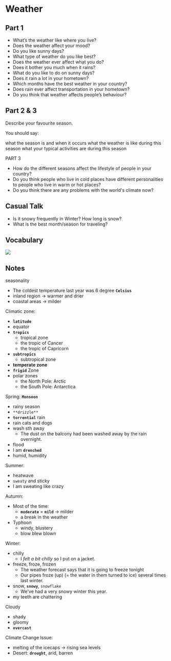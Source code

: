 # Weather

## Part 1

* What’s the weather like where you live?
* Does the weather affect your mood?
* Do you like sunny days?
* What type of weather do you like best?
* Does the weather ever affect what you do?
* Does it bother you much when it rains?
* What do you like to do on sunny days?
* Does it rain a lot in your hometown?
* Which months have the best weather in your country?
* Does rain ever affect transportation in your hometown?
* Do you think that weather affects people’s behaviour?

## Part 2 & 3

Describe your favourite season.

You should say:

what the season is and when it occurs what the weather is like during this season what your typical activities are during this season

PART 3

* How do the different seasons affect the lifestyle of people in your country?
* Do you think people who live in cold places have different personalities to people who live in warm or hot places?
* Do you think there are any problems with the world's climate now?

## Casual Talk

* Is it snowy frequently in Winter?  How long is snow?
* What is the best month/season for traveling?

## Vocabulary

![](https://www.woodwardenglish.com/wp-content/uploads/2020/11/weather-vocabulary-english.jpg)

## Notes

seasonality

* The coldest temperature last year was 6 degree **`Celsius`**
* inland region -&gt; warmer and drier
* coastal areas -&gt; milder

Climatic zone:

* **`latitude`**
* equator
* **`tropics`**
  * tropical zone
  * the tropic of Cancer
  * the tropic of Capricorn
* **`subtropics`**
  * subtropical zone
* **temperate zone**
* **`frigid`** Zone
* polar zones
  * the North Pole: Arctic
  * the South Pole: Antarctica

Spring: **`Monsoon`**

* rainy season
* `**drizzle**`
* **`torrential`** rain
* rain cats and dogs
* wash sth away
  * The dust on the balcony had been washed away by the rain overnight.
* flood
* I am **`drenched`**
* humid, humidity

Summer:

* heatwave
* `sweaty` and sticky
* I am sweating like crazy

Autumn:

* Most of the time:
  * **`moderate`** = **`mild`** -&gt; milder
  * a break in the weather
* Typhoon
  * windy, blustery
  * blow blew blown

Winter:

* chilly
  * I _felt a bit chilly_ so I put on a jacket.
* freeze, froze, frozen
  * The weather forecast says that it is going to freeze tonight
  * Our pipes froze \(up\) \(= the water in them turned to ice\) several times last winter.
* snow, **`snowy`**, `snowflake`
  * We've had a very snowy winter this year.
* my teeth are chattering

Cloudy

* shady
* gloomy
* **`overcast`**

Climate Change Issue:

* melting of the icecaps -&gt; rising sea levels
* Desert: **`drought`**, arid, barren

